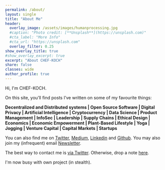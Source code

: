 ```yaml
---
permalink: /about/
layout: single
title: "About Me"
header:
  overlay_image: /assets/images/humanprocessing.jpg
  #caption: "Photo credit: [**Unsplash**](https://unsplash.com)"
  #cta_label: "More Info"
  #cta_url: "https://unsplash.com"
  overlay_filter: 0.25
show_overlay_title: true
#show_overlay_excerpt: true
excerpt: "About CHEF-KOCH"
share: false
classes: wide
author_profile: true  
---
```


Hi, I'm CHEF-KOCH.

On this site, you’ll find posts I’ve written on some of my favourite things:

<p class="notice">
  <strong>Decentralized and Distributed systems | Open Source Software | Digital Privacy | Artificial Intelligence | Cryptocurrency | Data Science | Product Management | InfoSec | Leadership | Supply Chains | Ethical Design | Economics | Economic Empowerment | Plant-Based Lifestyle | Yoga | Jogging | Venture Capital | Capital Markets | Startups</strong>
</p>

You can also find me on [Twitter](https://twitter.com/CKsTechNews), [Medium](https://medium.com/@chef-koch), [Linkedin](https://linkedin.com/in/CHEF-KOCH) and [Github](https://github.com/CHEF-KOCH). You may also join my (infrequent) email [Newsletter](https://upscri.be/4ea406/).

The best way to contact me is [via Twitter](https://twitter.com/CKsTechNews). Otherwise, drop a note [here](/contact).

I'm now busy with own project (in stealth).

<!--
<lastBuildDate>
Last Build: {{ site.time | date_to_rfc822 }}
</lastBuildDate>
-->
